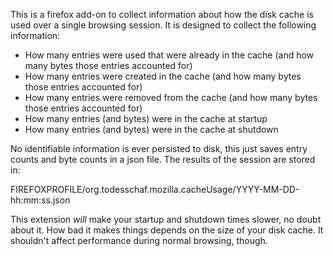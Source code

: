 This is a firefox add-on to collect information about how the disk cache is used
over a single browsing session. It is designed to collect the following
information:

* How many entries were used that were already in the cache (and how many bytes
  those entries accounted for)
* How many entries were created in the cache (and how many bytes those entries
  accounted for)
* How many entries were removed from the cache (and how many bytes those entries
  accounted for)
* How many entries (and bytes) were in the cache at startup
* How many entries (and bytes) were in the cache at shutdown

No identifiable information is ever persisted to disk, this just saves entry
counts and byte counts in a json file. The results of the session are stored
in:

FIREFOXPROFILE/org.todesschaf.mozilla.cacheUsage/YYYY-MM-DD-hh:mm:ss.json

This extension *will* make your startup and shutdown times slower, no doubt
about it. How bad it makes things depends on the size of your disk cache. It
shouldn't affect performance during normal browsing, though.

